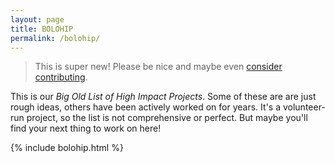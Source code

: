 ```yaml
---
layout: page
title: BOLOHIP
permalink: /bolohip/
---
```


> This is super new! Please be nice and maybe even [consider contributing](./contribute.md).

This is our *Big Old List of High Impact Projects*. Some of these are are just rough ideas, others have been actively worked on for years. It's a volunteer-run project, so the list is not comprehensive or perfect. But maybe you'll find your next thing to work on here!

{% include bolohip.html %}
